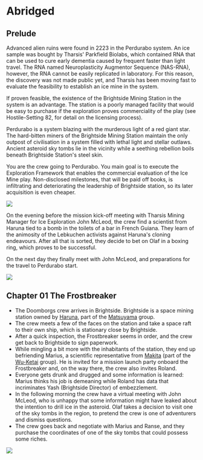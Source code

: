 # Abridged

## Prelude

Advanced alien ruins were found in 2223 in the Perdurabo system. An ice sample was bought by Tharsis' Parkfield Biolabs, which contained RNA that can be used to cure early dementia caused by frequent faster than light travel. The RNA named Neuroplasticity Augmentor Sequence (NAS-RNA), however, the RNA cannot be easily replicated in laboratory. For this reason, the discovery was not made public yet, and Tharsis has been moving fast to evaluate the feasibility to establish an ice mine in the system.

If proven feasible, the existence of the Brightside Mining Station in the system is an advantage. The station is a poorly managed facility that would be easy to purchase if the exploration proves commerciality of the play (see Hostile-Setting 82, for detail on the licensing process).

Perdurabo is a system blazing with the murderous light of a red giant star. The hard-bitten miners of the Brightside Mining Station maintain the only outpost of civilisation in a system filled with lethal light and stellar outlaws. Ancient asteroid sky tombs lie in the vicinity while a seething rebellion boils beneath Brightside Station's steel skin.

You are the crew going to Perdurabo. You main goal is to execute the Exploration Framework that enables the commercial evaluation of the Ice Mine play. Non-disclosed milestones, that will be paid off books, is infiltrating and deteriorating the leadership of Brightside station, so its later acquisition is even cheaper. 

![](https://i.imgur.com/k8eNLl0.png)

On the evening before the mission kick-off meeting with Tharsis Mining Manager for Ice Exploration John McLeod, the crew find a scientist from Haruna tied to a bomb in the toilets of a bar in French Guiana. They learn of the animosity of the Lebkuchen activists against Haruna's cloning endeavours. After all that is sorted, they decide to bet on Olaf in a boxing ring, which proves to be successful.

On the next day they finally meet with John McLeod, and preparations for the travel to Perdurabo start.

![](https://i.imgur.com/ir2ixFW.png)

## Chapter 01 The Frostbreaker

- The Doomborgs crew arrives in Brightside. Brightside is a space mining station owned by [Haruna](https://i.imgur.com/xla77J1.png), part of the [Matsuyama](https://i.imgur.com/VY7zssZ.png) group.
- The crew meets a few of the faces on the station and take a space raft to their own ship, which is stationary close by Brightside.
- After a quick inspection, the Frostbreaker seems in order, and the crew get back to Brightside to sign paperwork.
- While mingling a bit more with the inhabitants of the station, they end up befriending Marius, a scientific representative from [Makita](https://i.imgur.com/bVblDuU.png) (part of the [Wu-Ketai](https://i.imgur.com/QEu2vfo.png) group). He is invited for a mission launch party onboard the Frostbreaker and, on the way there, the crew also invites Roland.
- Everyone gets drunk and drugged and some information is learned: Marius thinks his job is demeaning while Roland has data that incriminates Yash (Brightside Director) of embezzlement.
- In the following morning the crew have a virtual meeting with John McLeod, who is unhappy that some information might have leaked about the intention to drill ice in the asteroid. Olaf takes a decision to visit one of the sky tombs in the region, to pretend the crew is one of adventurers and dismiss questions.
- The crew goes back and negotiate with Marius and Ranse, and they purchase the coordinates of one of the sky tombs that could possess some riches.

![](https://i.imgur.com/IgINh43.png)

